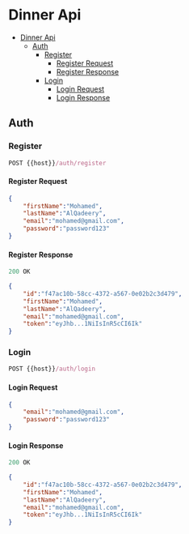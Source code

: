 # Dinner Api

- [Dinner Api](#dinner-api)
  - [Auth](#auth)
    - [Register](#register)
      - [Register Request](#register-request)
      - [Register Response](#register-response)
    - [Login](#login)
      - [Login Request](#login-request)
      - [Login Response](#login-response)


## Auth

### Register

```js
POST {{host}}/auth/register
```

#### Register Request

```json
{
    "firstName":"Mohamed",
    "lastName":"AlQadeery",
    "email":"mohamed@gmail.com",
    "password":"password123"
}
```

#### Register Response
```js
200 OK
```

```json
{
    "id":"f47ac10b-58cc-4372-a567-0e02b2c3d479",
    "firstName":"Mohamed",
    "lastName":"AlQadeery",
    "email":"mohamed@gmail.com",
    "token":"eyJhb...1NiIsInR5cCI6Ik"
}
```


### Login

```js
POST {{host}}/auth/login
```

#### Login Request
```json
{
    "email":"mohamed@gmail.com",
    "password":"password123"
}
```

#### Login Response
```js
200 OK
```

```json
{
    "id":"f47ac10b-58cc-4372-a567-0e02b2c3d479",
    "firstName":"Mohamed",
    "lastName":"AlQadeery",
    "email":"mohamed@gmail.com",
    "token":"eyJhb...1NiIsInR5cCI6Ik"
}
```